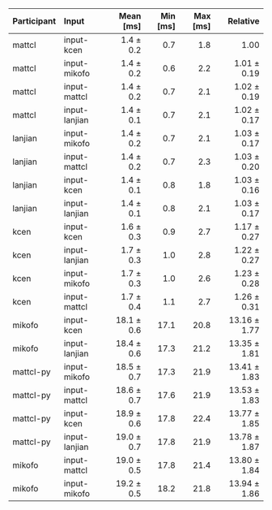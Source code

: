 | Participant | Input | Mean [ms] | Min [ms] | Max [ms] | Relative |
|:---|:---|---:|---:|---:|---:|
| mattcl | input-kcen | 1.4 ± 0.2 | 0.7 | 1.8 | 1.00 |
| mattcl | input-mikofo | 1.4 ± 0.2 | 0.6 | 2.2 | 1.01 ± 0.19 |
| mattcl | input-mattcl | 1.4 ± 0.2 | 0.7 | 2.1 | 1.02 ± 0.19 |
| mattcl | input-lanjian | 1.4 ± 0.1 | 0.7 | 2.1 | 1.02 ± 0.17 |
| lanjian | input-mikofo | 1.4 ± 0.2 | 0.7 | 2.1 | 1.03 ± 0.17 |
| lanjian | input-mattcl | 1.4 ± 0.2 | 0.7 | 2.3 | 1.03 ± 0.20 |
| lanjian | input-kcen | 1.4 ± 0.1 | 0.8 | 1.8 | 1.03 ± 0.16 |
| lanjian | input-lanjian | 1.4 ± 0.1 | 0.8 | 2.1 | 1.03 ± 0.17 |
| kcen | input-kcen | 1.6 ± 0.3 | 0.9 | 2.7 | 1.17 ± 0.27 |
| kcen | input-lanjian | 1.7 ± 0.3 | 1.0 | 2.8 | 1.22 ± 0.27 |
| kcen | input-mikofo | 1.7 ± 0.3 | 1.0 | 2.6 | 1.23 ± 0.28 |
| kcen | input-mattcl | 1.7 ± 0.4 | 1.1 | 2.7 | 1.26 ± 0.31 |
| mikofo | input-kcen | 18.1 ± 0.6 | 17.1 | 20.8 | 13.16 ± 1.77 |
| mikofo | input-lanjian | 18.4 ± 0.6 | 17.3 | 21.2 | 13.35 ± 1.81 |
| mattcl-py | input-mikofo | 18.5 ± 0.7 | 17.3 | 21.9 | 13.41 ± 1.83 |
| mattcl-py | input-mattcl | 18.6 ± 0.7 | 17.6 | 21.9 | 13.53 ± 1.83 |
| mattcl-py | input-kcen | 18.9 ± 0.6 | 17.8 | 22.4 | 13.77 ± 1.85 |
| mattcl-py | input-lanjian | 19.0 ± 0.7 | 17.8 | 21.9 | 13.78 ± 1.87 |
| mikofo | input-mattcl | 19.0 ± 0.5 | 17.8 | 21.4 | 13.80 ± 1.84 |
| mikofo | input-mikofo | 19.2 ± 0.5 | 18.2 | 21.8 | 13.94 ± 1.86 |
